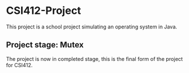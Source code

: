 # CSI412-Project
This project is a school project simulating an operating system in Java.

## Project stage: Mutex

The project is now in completed stage, this is the final form of the project for CSI412.